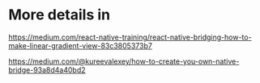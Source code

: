 # More details in 
https://medium.com/react-native-training/react-native-bridging-how-to-make-linear-gradient-view-83c3805373b7

https://medium.com/@kureevalexey/how-to-create-you-own-native-bridge-93a8d4a40bd2
